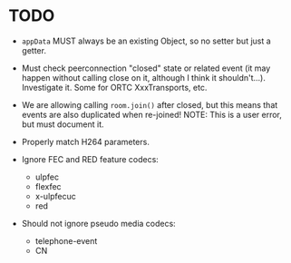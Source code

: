# TODO

* `appData` MUST always be an existing Object, so no setter but just a getter.

* Must check peerconnection "closed" state or related event (it may happen without calling close on it, although I think it shouldn't...). Investigate it. Some for ORTC XxxTransports, etc.

* We are allowing calling `room.join()` after closed, but this means that events are also duplicated when re-joined! NOTE: This is a user error, but must document it.

* Properly match H264 parameters.

* Ignore FEC and RED feature codecs:
  * ulpfec
  * flexfec
  * x-ulpfecuc
  * red

* Should not ignore pseudo media codecs:
  * telephone-event
  * CN
